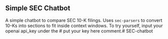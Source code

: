 ## Simple SEC Chatbot

A simple chatbot to compare SEC 10-K filings. Uses `sec-parsers` to convert 10-Ks into sections to fit inside context windows. To try yourself, input your openai api_key under the # put your key here comment.# SEC-chatbot
